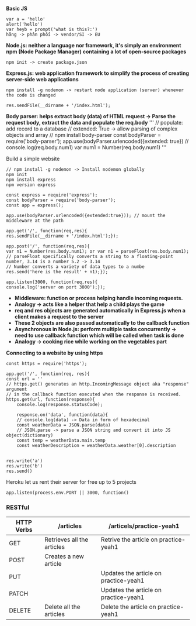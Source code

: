 **Basic JS**

    var a = 'hello'
    alert('hello')
    var heyb = prompt('what is this?:')
    hãng -> phân phối -> vendor/SI -> EU

**Node.js: neither a language nor framework, it's simply an environment**<br>
**npm (Node Package Manager) containing a lot of open-source packages**

    npm init -> create package.json
    
**Express.js: web application framework to simplify the process of creating server-side web applications**
    
    npm install -g nodemon -> restart node application (server) whenever the code is changed

    res.sendFile(__dirname + '/index.html');
    
**Body parser: helps extract body (data) of HTML request -> Parse the request body, extract the data and populate the req.body**
    '''
    // populate: add record to a database
    // extended: True -> allow parsing of complex objects and array
    // npm install body-parser
    const bodyParser = require('body-parser');
    app.use(bodyParser.urlencoded({extended: true})
    // console.log(req.body.num1)
    var num1 = Number(req.body.num1)
    '''
        
Build a simple website

    // npm install -g nodemon -> Install nodemon globally
    npm init 
    npm install express
    npm version express

    const express = require('express');
    const bodyParser = require('body-parser');
    const app = express();

    app.use(bodyParser.urlencoded({extended:true})); // mount the middleware at the path

    app.get('/', function(req,res){
    res.sendFile(__dirname + '/index.html');});

    app.post('/', function(req,res){
    var n1 = Number(res.body.num1); or var n1 = parseFloat(res.body.num1);
    // parseFloat specifically converts a string to a floating-point number, 3.14 is a number 5.2 -> 3.14
    // Number converts a variety of data types to a numbe
    res.send('here is the result' + n1);});
       
    app.listen(3000, function(req,res){
    console.log('server on port 3000');});
        
- **Middleware: function or process helping handle incoming requests.**
- **Analogy -> acts like a helper that help a child plays the game**<br>
- **req and res objects are generated automatically in Express.js when a client makes a request to the server**
- **These 2 objects are also passed automatically to the callback function**  
- **Asynchronous in Node.js: perform multiple tasks concurrently -> need to use callback function which will be called when task is done**
- **Analogy -> cooking rice while working on the vegetables part**<br>

**Connecting to a website by using https**

    const https = require('https');
    
    app.get('/', function(req, res){
    const url = ''
    // https.get() generates an http.IncomingMessage object aka "response" argument
    // in the callback function executed when the response is received.
    https.get(url, function(response){
        console.log(response.statusCode);
    
        response.on('data', function(data){
        // console.log(data) -> Data in form of hexadecimal
        const weatherData = JSON.parse(data) 
        // JSON.parse -> parse a JSON string and convert it into JS object(dictionary)
        const temp = weatherData.main.temp
        const weatherDescription = weatherData.weather[0].description

    
    res.write('a')
    res.write('b')
    res.send()

Heroku let us rent their server for free up to 5 projects

    app.listen(process.env.PORT || 3000, function()
    
### **RESTful**
| HTTP Verbs | /articles | /articels/practice-yeah1|
|-|-|-|
|GET|Retrieves all the articles| Retrive the article on practice-yeah1|
|POST|Creates a new article||
|PUT||Updates the article on practice-yeah1|
|PATCH||Updates the article on practice-yeah1|
|DELETE|Delete all the articles|Delete the article on practice-yeah1|
 
